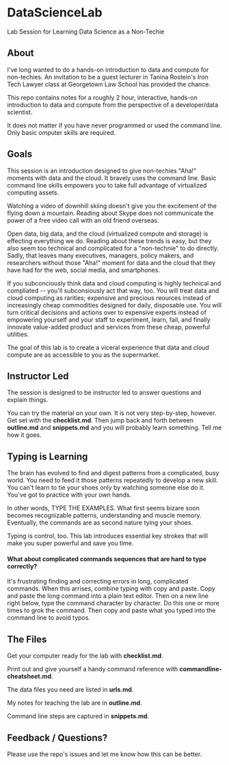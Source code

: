 DataScienceLab
==============

Lab Session for Learning Data Science as a Non-Techie

## About
I've long wanted to do a hands-on introduction to data and compute for non-techies. An invitation to be a guest lecturer in Tanina Rostein's Iron Tech Lawyer class at Georgetown Law School has provided the chance. 

This repo contains notes for a roughly 2 hour, interactive, hands-on introduction to data and compute from the perspective of a developer/data scientist. 

It does not matter if you have never programmed or used the command line. Only basic omputer skills are required.

## Goals
This session is an introduction designed to give non-techies "Aha!" moments with data and the cloud. It bravely uses the command line. Basic command line skills empowers you to take full advantage of virtualized computing assets.

Watching a video of downhill skiing doesn't give you the excitement of the flying down a mountain. Reading about Skype does not communicate the power of a free video call with an old friend overseas. 

Open data, big data, and the cloud (virtualized compute and storage) is effecting everything we do. Reading about these trends is easy, but they also seem too technical and complicated for a "non-technie" to do directly. Sadly, that leaves many executives, managers, policy makers, and researchers without those "Aha!" moment for data and the cloud that they have had for the web, social media, and smartphones. 

If you subconciously think data and cloud computing is highly technical and compliated -- you'll subconsiously act that way, too. You will treat data and cloud computing as rarities; expensive and precious reources instead of increasingly cheap commodities designed for daily, disposable use. You will turn critical decisions and actions over to expensive experts instead of empowering yourself and your staff to experiment, learn, fail, and finally innovate value-added product and services from these cheap, powerful utilities. 

The goal of this lab is to create a viceral experience that data and cloud compute are as accessible to you as the supermarket.

## Instructor Led
The session is designed to be instructor led to answer questions and explain things.

You can try the material on your own. It is not very step-by-step, however. Get set with the **checklist.md**. Then jump back and forth between **outline.md** and **snippets.md** and you will probably learn something. Tell me how it goes.

## Typing is Learning
The brain has evolved to find and digest patterns from a complicated, busy world. You need to feed it those patterns repeatedly to develop a new skill. You can't learn to tie your shoes only by watching someone else do it. You've got to practice with your own hands.

In other words, TYPE THE EXAMPLES. What first seems bizare soon becomes recognizable patterns, understanding and muscle memory. Eventually, the commands are as second nature tying your shoes. 

Typing is control, too. This lab introduces essential key strokes that will make you super powerful and save you time.

#### What about complicated commands sequences that are hard to type correctly?  
It's frustrating finding and correcting errors in long, complicated commands. When this arrises, combine typing with copy and paste. Copy and paste the long command into a plain text editor. Then on a new line right below, type the command character by character. Do this one or more times to grok the command. Then copy and paste what you typed into the command line to avoid typos.

## The Files

Get your computer ready for the lab with **checklist.md**. 

Print out and give yourself a handy command reference with **commandline-cheatsheet.md**.

The data files you need are listed in **urls.md**. 

My notes for teaching the lab are in **outline.md**. 	

Command line steps are captured in **snippets.md**. 

## Feedback / Questions?
Please use the repo's issues and let me know how this can be better.
